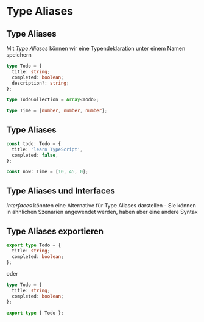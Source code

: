 # Type Aliases

## Type Aliases

Mit _Type Aliases_ können wir eine Typendeklaration unter einem Namen speichern

```ts
type Todo = {
  title: string;
  completed: boolean;
  description?: string;
};
```

```ts
type TodoCollection = Array<Todo>;
```

```ts
type Time = [number, number, number];
```

## Type Aliases

```ts
const todo: Todo = {
  title: 'learn TypeScript',
  completed: false,
};
```

```ts
const now: Time = [10, 45, 0];
```

## Type Aliases und Interfaces

_Interfaces_ könnten eine Alternative für Type Aliases darstellen - Sie können in ähnlichen Szenarien angewendet werden, haben aber eine andere Syntax

## Type Aliases exportieren

```ts
export type Todo = {
  title: string;
  completed: boolean;
};
```

oder

```ts
type Todo = {
  title: string;
  completed: boolean;
};

export type { Todo };
```
